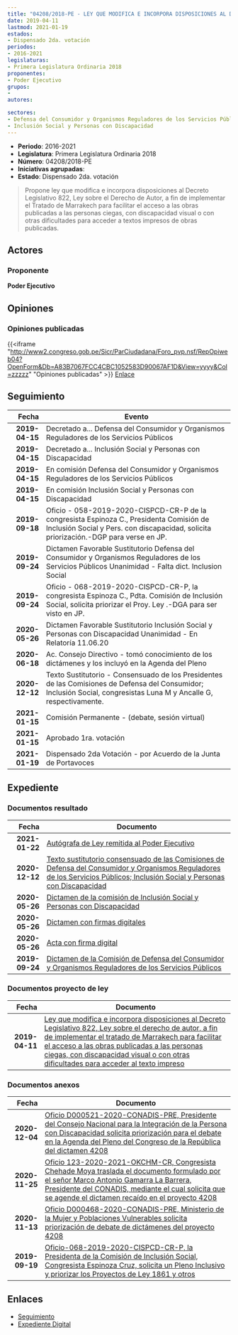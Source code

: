 ```yaml
---
title: "04208/2018-PE - LEY QUE MODIFICA E INCORPORA DISPOSICIONES AL DECRETO LEGISLATIVO 822, LEY SOBRE EL DERECHO DE AUTOR, A FIN DE IMPLEMENTAR EL TRATADO DE MARRAKECH PARA FACILITAR EL ACCESO A LAS OBRAS PUBLICADAS A LAS PERSONAS CIEGAS, CON DISCAPACIDAD VISUAL O CON OTRAS DIFICULTADES PARA ACCEDER AL TEXTO IMPRESO"
date: 2019-04-11
lastmod: 2021-01-19
estados:
- Dispensado 2da. votación
periodos:
- 2016-2021
legislaturas:
- Primera Legislatura Ordinaria 2018
proponentes:
- Poder Ejecutivo
grupos:
- 
autores:

sectores:
- Defensa del Consumidor y Organismos Reguladores de los Servicios Públicos
- Inclusión Social y Personas con Discapacidad
---
```

- **Periodo**: 2016-2021
- **Legislatura**: Primera Legislatura Ordinaria 2018
- **Número**: 04208/2018-PE
- **Iniciativas agrupadas**: 
- **Estado**: Dispensado 2da. votación

> Propone ley que modifica e incorpora disposiciones al Decreto Legislativo 822, Ley sobre el Derecho de Autor, a fin de implementar el Tratado de Marrakech para facilitar el acceso a las obras publicadas a las personas ciegas, con discapacidad visual o con otras dificultades para acceder a textos impresos de obras publicadas.


## Actores

### Proponente

**Poder Ejecutivo**

## Opiniones

### Opiniones publicadas

{{<iframe "http://www2.congreso.gob.pe/Sicr/ParCiudadana/Foro_pvp.nsf/RepOpiweb04?OpenForm&Db=A83B7067FCC4CBC1052583D90067AF1D&View=yyyy&Col=zzzzz" "Opiniones publicadas" >}}
[Enlace](http://www2.congreso.gob.pe/Sicr/ParCiudadana/Foro_pvp.nsf/RepOpiweb04?OpenForm&Db=A83B7067FCC4CBC1052583D90067AF1D&View=yyyy&Col=zzzzz)


## Seguimiento

| Fecha | Evento |
|------:|--------|
| **2019-04-15** | Decretado a... Defensa del Consumidor y Organismos Reguladores de los Servicios Públicos |
| **2019-04-15** | Decretado a... Inclusión Social y Personas con Discapacidad |
| **2019-04-15** | En comisión Defensa del Consumidor y Organismos Reguladores de los Servicios Públicos |
| **2019-04-15** | En comisión Inclusión Social y Personas con Discapacidad |
| **2019-09-18** | Oficio - 058-2019-2020-CISPCD-CR-P de la congresista Espinoza C., Presidenta Comisión de Inclusión Social y Pers. con discapacidad, solicita priorización.-DGP para verse en JP. |
| **2019-09-24** | Dictamen Favorable Sustitutorio Defensa del Consumidor y Organismos Reguladores de los Servicios Públicos Unanimidad - Falta dict. Inclusion Social |
| **2019-09-24** | Oficio - 068-2019-2020-CISPCD-CR-P, la congresista Espinoza C., Pdta. Comisión de Inclusión Social, solicita priorizar el Proy. Ley .-DGA para ser visto en JP. |
| **2020-05-26** | Dictamen Favorable Sustitutorio Inclusión Social y Personas con Discapacidad Unanimidad - En Relatoría 11.06.20 |
| **2020-06-18** | Ac. Consejo Directivo - tomó conocimiento de los dictámenes y los incluyó en la Agenda del Pleno |
| **2020-12-12** | Texto Sustitutorio - Consensuado de los Presidentes de las Comisiones de Defensa del Consumidor; Inclusión Social, congresistas Luna M y Ancalle G, respectivamente. |
| **2021-01-15** | Comisión Permanente - (debate, sesión virtual) |
| **2021-01-15** | Aprobado 1ra. votación |
| **2021-01-19** | Dispensado 2da Votación - por Acuerdo de la Junta de Portavoces |

## Expediente

### Documentos resultado

| Fecha | Documento |
|------:|-----------|
| **2021-01-22** | [Autógrafa de Ley remitida al Poder Ejecutivo](http://www.leyes.congreso.gob.pe/Documentos/2016_2021/Autografas/Ley_y_de_Resolucion_Legislativa/AU04208-20210122.pdf) |
| **2020-12-12** | [Texto sustitutorio consensuado de las Comisiones de Defensa del Consumidor y Organismos Reguladores de los Servicios Públicos; Inclusión Social y Personas con Discapacidad](http://www.leyes.congreso.gob.pe/Documentos/2016_2021/Texto_Sustitutorio/Consensuado/TSC04208-20201212.pdf) |
| **2020-05-26** | [Dictamen de la comisión de Inclusión Social y Personas con Discapacidad](http://www.leyes.congreso.gob.pe/Documentos/2016_2021/Dictamenes/Proyectos_de_Ley/04208DC13MAY20200526.pdf) |
| **2020-05-26** | [Dictamen con firmas digitales](http://www.leyes.congreso.gob.pe/Documentos/2016_2021/Dictamenes/Proyectos_de_Ley/04208DC13MAY-1.pdf) |
| **2020-05-26** | [Acta con firma digital](http://www.leyes.congreso.gob.pe/Documentos/2016_2021/Actas/Comisiones_Ordinarias/ACTA-CISPD-04208.pdf) |
| **2019-09-24** | [Dictamen de la Comisión de Defensa del Consumidor y Organismos Reguladores de los Servicios Públicos](http://www.leyes.congreso.gob.pe/Documentos/2016_2021/Dictamenes/Proyectos_de_Ley/04208DC06MAY20190924.pdf) |

### Documentos proyecto de ley

| Fecha | Documento |
|------:|-----------|
| **2019-04-11** | [Ley que modifica e incorpora disposiciones al Decreto Legislativo 822, Ley sobre el derecho de autor, a fin de implementar el tratado de Marrakech para facilitar el acceso a las obras publicadas a las personas ciegas, con discapacidad visual o con otras dificultades para acceder al texto impreso](http://www.leyes.congreso.gob.pe/Documentos/2016_2021/Proyectos_de_Ley_y_de_Resoluciones_Legislativas/PL0420820190411.pdf) |

### Documentos anexos

| Fecha | Documento |
|------:|-----------|
| **2020-12-04** | [Oficio D000521-2020-CONADIS-PRE, Presidente del Consejo Nacional para la Integración de la Persona con Discapacidad solicita priorización para el debate en la Agenda del Pleno del Congreso de la República del dictamen 4208](http://www.leyes.congreso.gob.pe/Documentos/2016_2021/Oficios/Otras_Instituciones/OFICIO-D000521-2020-CONADIS-PRE.pdf) |
| **2020-11-25** | [Oficio 123-2020-2021-OKCHM-CR, Congresista Chehade Moya traslada el documento formulado por el señor Marco Antonio Gamarra La Barrera, Presidente del CONADIS, mediante el cual solicita que se agende el dictamen recaído en el proyecto 4208](http://www.leyes.congreso.gob.pe/Documentos/2016_2021/Oficios/Congresistas/OFICIO-123-2020-2021-OKCHMCR.pdf) |
| **2020-11-13** | [Oficio D000468-2020-CONADIS-PRE, Ministerio de la Mujer y Poblaciones Vulnerables solicita priorización de debate de dictámenes del proyecto 4208](http://www.leyes.congreso.gob.pe/Documentos/2016_2021/Oficios/Otras_Instituciones/OFICIO-D000468-2020-CONADIS-PRE.pdf) |
| **2019-09-19** | [Oficio-068-2019-2020-CISPCD-CR-P, la Presidenta de la Comisión de Inclusión Social, Congresista Espinoza Cruz, solicita un Pleno Inclusivo y priorizar los Proyectos de Ley 1861 y otros](http://www.leyes.congreso.gob.pe/Documentos/2016_2021/Consejo_Directivo/Pedidos_Pase_a_Comision/OFICIO-1102-2018-2019-CDRGLMGE.pdf) |

## Enlaces

- [Seguimiento](http://www2.congreso.gob.pe/Sicr/TraDocEstProc/CLProLey2016.nsf/f7fff46988ca05b1052578e100829cc7/04e0a1c7f54b1a81052583da0001122c?OpenDocument)
- [Expediente Digital](http://www2.congreso.gob.pe/Sicr/TraDocEstProc/Expvirt_2011.nsf/visbusqptramdoc1621/04208?opendocument)

